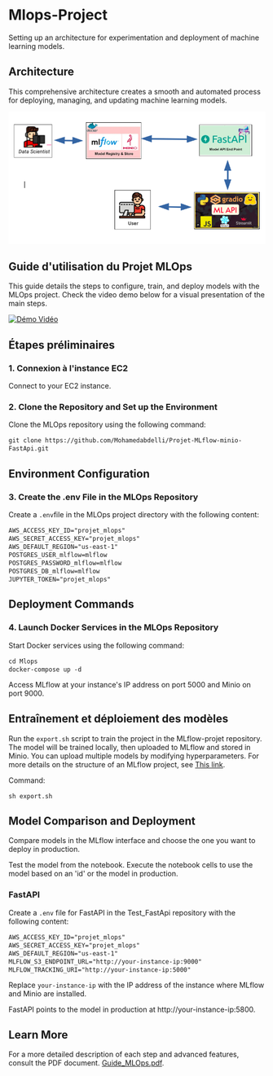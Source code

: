 # Mlops-Project
Setting up an architecture for experimentation and deployment of machine learning models.
## Architecture
This comprehensive architecture creates a smooth and automated process for deploying, managing, and updating machine learning models.

![architecture](./Images/archi.png)

## Guide d'utilisation du Projet MLOps

This guide details the steps to configure, train, and deploy models with the MLOps project. Check the video demo below for a visual presentation of the main steps.

[![Démo Vidéo](lien-vers-miniature-de-la-video)](lien-vers-la-video)



## Étapes préliminaires

### 1. Connexion à l'instance EC2

Connect to your EC2 instance.

### 2. Clone the Repository and Set up the Environment
Clone the MLOps repository using the following command:

```
git clone https://github.com/Mohamedabdelli/Projet-MLflow-minio-FastApi.git

```

## Environment Configuration



### 3. Create the .env File in the MLOps Repository
Create a `.env`file in the MLOps project directory with the following content:


```
AWS_ACCESS_KEY_ID="projet_mlops"
AWS_SECRET_ACCESS_KEY="projet_mlops"
AWS_DEFAULT_REGION="us-east-1"
POSTGRES_USER_mlflow=mlflow
POSTGRES_PASSWORD_mlflow=mlflow
POSTGRES_DB_mlflow=mlflow
JUPYTER_TOKEN="projet_mlops"
```
## Deployment Commands
### 4. Launch Docker Services in the MLOps Repository
Start Docker services using the following command:

```
cd Mlops
docker-compose up -d

```
Access MLflow at your instance's IP address on port 5000 and Minio on port 9000.

## Entraînement et déploiement des modèles

Run the `export.sh` script to train the project in the MLflow-projet repository. The model will be trained locally, then uploaded to MLflow and stored in Minio. You can upload multiple models by modifying hyperparameters. For more details on the structure of an MLflow project, see [This link](https://mlflow.org/docs/2.4.2/projects.html).


Command:

```
sh export.sh
```


## Model Comparison and Deployment
Compare models in the MLflow interface and choose the one you want to deploy in production.

Test the model from the notebook. Execute the notebook cells to use the model based on an 'id' or the model in production.
### FastAPI
Create a  `.env`  file for FastAPI in the Test_FastApi repository with the following content:

```
AWS_ACCESS_KEY_ID="projet_mlops"
AWS_SECRET_ACCESS_KEY="projet_mlops"
AWS_DEFAULT_REGION="us-east-1"
MLFLOW_S3_ENDPOINT_URL="http://your-instance-ip:9000"
MLFLOW_TRACKING_URI="http://your-instance-ip:5000"

```
Replace `your-instance-ip` with the IP address of the instance where MLflow and Minio are installed.

FastAPI points to the model in production at http://your-instance-ip:5800.

## Learn More
For a more detailed description of each step and advanced features, consult the PDF document. [Guide_MLOps.pdf](https://github.com/Mohamedabdelli/Projet-MLflow-minio-FastApi/blob/main/doc/Guide_MLOps.pdf).
